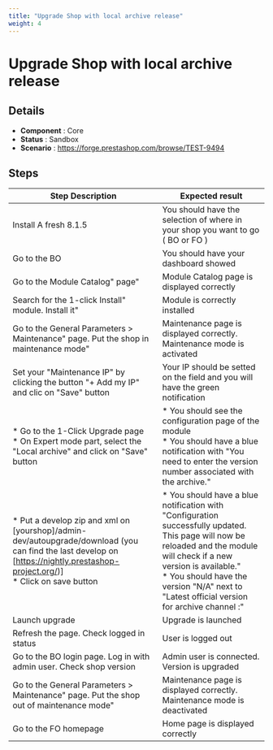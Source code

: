 ```yaml
---
title: "Upgrade Shop with local archive release"
weight: 4
---
```


# Upgrade Shop with local archive release
## Details
* **Component** : Core
* **Status** : Sandbox
* **Scenario** : https://forge.prestashop.com/browse/TEST-9494

## Steps
| Step Description | Expected result |
| ----- | ----- |
| Install A fresh 8.1.5 | You should have the selection of where in your shop you want to go ( BO or FO ) |
| Go to the BO | You should have your dashboard showed |
| Go to the Module Catalog" page" | Module Catalog page is displayed correctly |
| Search for the 1-click Install" module. Install it" | Module is correctly installed |
| Go to the General Parameters > Maintenance" page. Put the shop in maintenance mode" | Maintenance page is displayed correctly. Maintenance mode is activated |
| Set your "Maintenance IP" by clicking the button "+ Add my IP" and clic on "Save" button | Your IP should be setted on the field and you will have the green notification |
| * Go to the 1-Click Upgrade page<br> * On Expert mode part, select the "Local archive" and click on "Save" button | * You should see the configuration page of the module <br> * You should have a blue notification with "You need to enter the version number associated with the archive." |
| * Put a develop zip and xml on [yourshop]/admin-dev/autoupgrade/download (you can find the last develop on [https://nightly.prestashop-project.org/)] <br> * Click on save button | * You should have a blue notification with "Configuration successfully updated. This page will now be reloaded and the module will check if a new version is available." <br> * You should have the version "N/A" next to "Latest official version for archive channel :" |
| Launch upgrade | Upgrade is launched |
| Refresh the page. Check logged in status | User is logged out |
| Go to the BO login page. Log in with admin user. Check shop version | Admin user is connected. Version is upgraded |
| Go to the General Parameters > Maintenance" page. Put the shop out of maintenance mode" | Maintenance page is displayed correctly. Maintenance mode is deactivated |
| Go to the FO homepage | Home page is displayed correctly |
